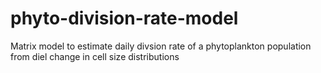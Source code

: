 # phyto-division-rate-model
Matrix model to estimate daily divsion rate of a phytoplankton population from diel change in cell size distributions 
